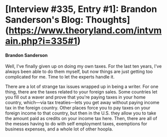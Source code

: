 # [Interview #335, Entry #1]: Brandon Sanderson's Blog: Thoughts](https://www.theoryland.com/intvmain.php?i=335#1)

#### Brandon Sanderson

Well, I've finally given up on doing my own taxes. For the last ten years, I've always been able to do them myself, but now things are just getting too complicated for me. Time to let the experts handle it.

There are a lot of strange tax issues wrapped up in being a writer. For one thing, there are the taxes related to your foreign sales. Some countries let you fill out a waver and prove that you're paying taxes in your home country, which—via tax treaties—lets you get away without paying income tax in the foreign country. Other places force you to pay taxes on your foreign income to that country, but then in the U.S. they allow you to take the amount paid as credits on your income tax here. Then, there are all of the messes having to do with self employment taxes, exemptions for business expenses, and a whole lot of other hoopla.

